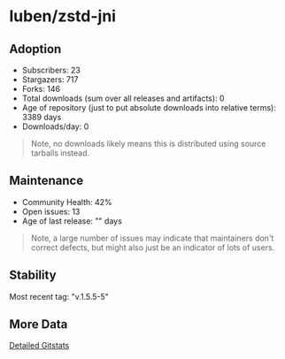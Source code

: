 # luben/zstd-jni

## Adoption

- Subscribers: 23
- Stargazers: 717
- Forks: 146
- Total downloads (sum over all releases and artifacts): 0
- Age of repository (just to put absolute downloads into relative terms): 3389 days
- Downloads/day: 0

> Note, no downloads likely means this is distributed using source tarballs instead.

## Maintenance

- Community Health: 42%
- Open issues: 13
- Age of last release: "<No Releases>" days

> Note, a large number of issues may indicate that maintainers don't correct defects, but might also
> just be an indicator of lots of users.

## Stability

Most recent tag: "v.1.5.5-5"

## More Data

[Detailed Gitstats](/bazel-catalog/gitstats/luben/zstd-jni)

